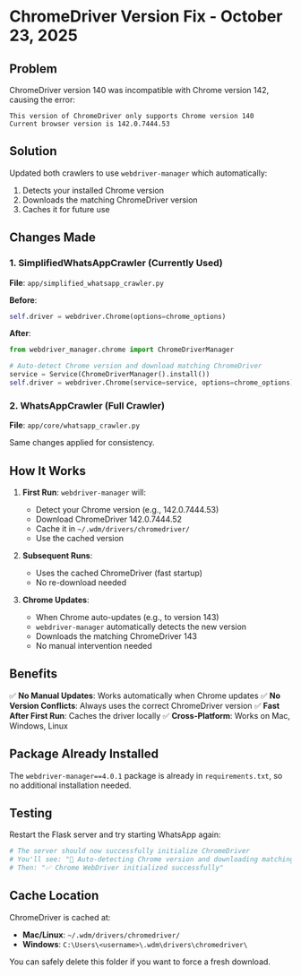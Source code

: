 # ChromeDriver Version Fix - October 23, 2025

## Problem
ChromeDriver version 140 was incompatible with Chrome version 142, causing the error:
```
This version of ChromeDriver only supports Chrome version 140
Current browser version is 142.0.7444.53
```

## Solution
Updated both crawlers to use `webdriver-manager` which automatically:
1. Detects your installed Chrome version
2. Downloads the matching ChromeDriver version
3. Caches it for future use

## Changes Made

### 1. SimplifiedWhatsAppCrawler (Currently Used)
**File**: `app/simplified_whatsapp_crawler.py`

**Before**:
```python
self.driver = webdriver.Chrome(options=chrome_options)
```

**After**:
```python
from webdriver_manager.chrome import ChromeDriverManager

# Auto-detect Chrome version and download matching ChromeDriver
service = Service(ChromeDriverManager().install())
self.driver = webdriver.Chrome(service=service, options=chrome_options)
```

### 2. WhatsAppCrawler (Full Crawler)
**File**: `app/core/whatsapp_crawler.py`

Same changes applied for consistency.

## How It Works

1. **First Run**: `webdriver-manager` will:
   - Detect your Chrome version (e.g., 142.0.7444.53)
   - Download ChromeDriver 142.0.7444.52
   - Cache it in `~/.wdm/drivers/chromedriver/`
   - Use the cached version

2. **Subsequent Runs**: 
   - Uses the cached ChromeDriver (fast startup)
   - No re-download needed

3. **Chrome Updates**:
   - When Chrome auto-updates (e.g., to version 143)
   - `webdriver-manager` automatically detects the new version
   - Downloads the matching ChromeDriver 143
   - No manual intervention needed

## Benefits

✅ **No Manual Updates**: Works automatically when Chrome updates
✅ **No Version Conflicts**: Always uses the correct ChromeDriver version
✅ **Fast After First Run**: Caches the driver locally
✅ **Cross-Platform**: Works on Mac, Windows, Linux

## Package Already Installed

The `webdriver-manager==4.0.1` package is already in `requirements.txt`, so no additional installation needed.

## Testing

Restart the Flask server and try starting WhatsApp again:
```bash
# The server should now successfully initialize ChromeDriver
# You'll see: "🔧 Auto-detecting Chrome version and downloading matching ChromeDriver..."
# Then: "✅ Chrome WebDriver initialized successfully"
```

## Cache Location

ChromeDriver is cached at:
- **Mac/Linux**: `~/.wdm/drivers/chromedriver/`
- **Windows**: `C:\Users\<username>\.wdm\drivers\chromedriver\`

You can safely delete this folder if you want to force a fresh download.

